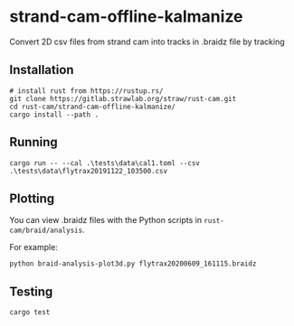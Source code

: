 # strand-cam-offline-kalmanize

Convert 2D csv files from strand cam into tracks in .braidz file by tracking

## Installation

```text
# install rust from https://rustup.rs/
git clone https://gitlab.strawlab.org/straw/rust-cam.git
cd rust-cam/strand-cam-offline-kalmanize/
cargo install --path .
```

## Running

```text
cargo run -- --cal .\tests\data\cal1.toml --csv .\tests\data\flytrax20191122_103500.csv
```

## Plotting

You can view .braidz files with the Python scripts in `rust-cam/braid/analysis`.

For example:

```text
python braid-analysis-plot3d.py flytrax20200609_161115.braidz
```

## Testing

```text
cargo test
```
